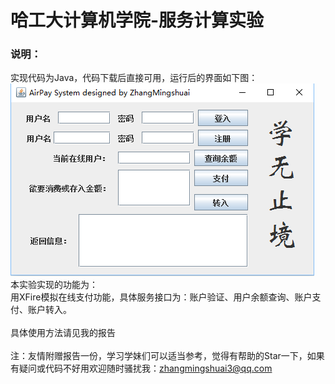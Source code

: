 # 哈工大计算机学院-服务计算实验

### 说明：

实现代码为Java，代码下载后直接可用，运行后的界面如下图：<br>
![](https://github.com/Remainin/XFire/blob/master/by3.png)<br>
本实验实现的功能为：<br>
用XFire模拟在线支付功能，具体服务接口为：账户验证、用户余额查询、账户支付、账户转入。
<br><br>具体使用方法请见我的报告<br><br>
注：友情附赠报告一份，学习学妹们可以适当参考，觉得有帮助的Star一下，如果有疑问或代码不好用欢迎随时骚扰我：zhangmingshuai3@qq.com

